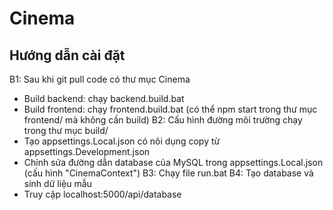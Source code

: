 # Cinema

## Hướng dẫn cài đặt
B1: Sau khi git pull code có thư mục Cinema
- Build backend: chạy backend.build.bat
- Build frontend: chạy frontend.build.bat (có thể npm start trong thư mục frontend/ mà không cần build)
B2: Cấu hình đường môi trường chạy trong thư mục build/
- Tạo appsettings.Local.json có nôi dụng copy từ appsettings.Development.json
- Chỉnh sửa đường dẫn database của MySQL trong appsettings.Local.json (cấu hình "CinemaContext")
B3: Chạy file run.bat
B4: Tạo database và sinh dữ liệu mẫu
- Truy cập localhost:5000/api/database
